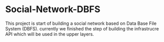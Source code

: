 # Social-Network-DBFS

This project is start of building a social network based on Data Base File System (DBFS).
currently we finished the step of building the infrastrucre API which will be used in the upper layers.
